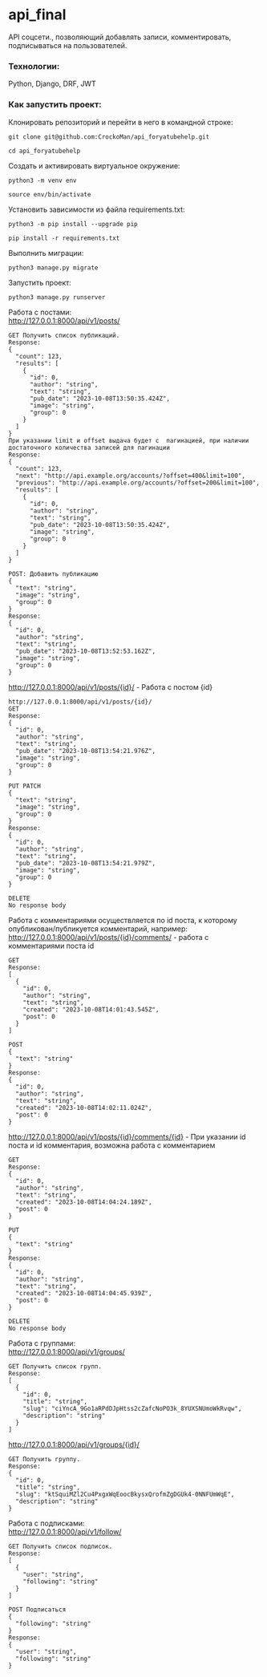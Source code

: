 # api_final
API соцсети., позволяющий добавлять записи, комментировать, подписываться на пользователей.
### Технологии:
Python, Django, DRF, JWT
### Как запустить проект:

Клонировать репозиторий и перейти в него в командной строке:

```
git clone git@github.com:CrockoMan/api_foryatubehelp.git
```

```
cd api_foryatubehelp
```

Cоздать и активировать виртуальное окружение:

```
python3 -m venv env
```

```
source env/bin/activate
```

Установить зависимости из файла requirements.txt:

```
python3 -m pip install --upgrade pip
```

```
pip install -r requirements.txt
```

Выполнить миграции:

```
python3 manage.py migrate
```

Запустить проект:

```
python3 manage.py runserver
```
Работа с постами:<br />
<http://127.0.0.1:8000/api/v1/posts/><br />
```
GET Получить список публикаций.
Response:
{
  "count": 123,
  "results": [
    {
      "id": 0,
      "author": "string",
      "text": "string",
      "pub_date": "2023-10-08T13:50:35.424Z",
      "image": "string",
      "group": 0
    }
  ]
}
При указании limit и offset выдача будет с  пагинацией, при наличии достаточного количества записей для пагинации
Response:
{
  "count": 123,
  "next": "http://api.example.org/accounts/?offset=400&limit=100",
  "previous": "http://api.example.org/accounts/?offset=200&limit=100",
  "results": [
    {
      "id": 0,
      "author": "string",
      "text": "string",
      "pub_date": "2023-10-08T13:50:35.424Z",
      "image": "string",
      "group": 0
    }
  ]
}
```
```
POST: Добавить публикацию
{
  "text": "string",
  "image": "string",
  "group": 0
}
Response:
{
  "id": 0,
  "author": "string",
  "text": "string",
  "pub_date": "2023-10-08T13:52:53.162Z",
  "image": "string",
  "group": 0
}
```
<http://127.0.0.1:8000/api/v1/posts/{id}/> - Работа с постом {id}<br />
```
http://127.0.0.1:8000/api/v1/posts/{id}/
GET
Response:
{
  "id": 0,
  "author": "string",
  "text": "string",
  "pub_date": "2023-10-08T13:54:21.976Z",
  "image": "string",
  "group": 0
}
```
```
PUT PATCH
{
  "text": "string",
  "image": "string",
  "group": 0
}
Response:
{
  "id": 0,
  "author": "string",
  "text": "string",
  "pub_date": "2023-10-08T13:54:21.979Z",
  "image": "string",
  "group": 0
}
```
```
DELETE
No response body
```
Работа с комментариями осуществляется по id поста, к которому опубликован/публикуется комментарий, например:<br />
<http://127.0.0.1:8000/api/v1/posts/{id}/comments/> - работа с комментариями 
поста id<br />
```
GET
Response:
[
  {
    "id": 0,
    "author": "string",
    "text": "string",
    "created": "2023-10-08T14:01:43.545Z",
    "post": 0
  }
]
```
```
POST
{
  "text": "string"
}
Response:
{
  "id": 0,
  "author": "string",
  "text": "string",
  "created": "2023-10-08T14:02:11.024Z",
  "post": 0
}
```
<http://127.0.0.1:8000/api/v1/posts/{id}/comments/{id}> - При указании id 
поста и id комментария, возможна работа с комментарием<br />
```
GET
Response:
{
  "id": 0,
  "author": "string",
  "text": "string",
  "created": "2023-10-08T14:04:24.189Z",
  "post": 0
}
```
```
PUT
{
  "text": "string"
}
Response:
{
  "id": 0,
  "author": "string",
  "text": "string",
  "created": "2023-10-08T14:04:45.939Z",
  "post": 0
}
```
```
DELETE
No response body
```
Работа с группами:<br />
<http://127.0.0.1:8000/api/v1/groups/><br />
```
GET Получить список групп.
Response:
[
  {
    "id": 0,
    "title": "string",
    "slug": "ciYncA_9Go1aRPdDJpHtss2cZafcNoPO3k_8YUXSNUmoWkRvqw",
    "description": "string"
  }
]
```
<http://127.0.0.1:8000/api/v1/groups/{id}/><br />
```
GET Получить группу.
Response:
{
  "id": 0,
  "title": "string",
  "slug": "ktSquiMZl2Cu4PxgxWqEoocBkysxQrofmZgDGUk4-0NNFUmWqE",
  "description": "string"
}
```
Работа с подписками:<br />
<http://127.0.0.1:8000/api/v1/follow/><br />
```
GET Получить список подписок.
Response:
[
  {
    "user": "string",
    "following": "string"
  }
]
```
```
POST Подписаться
{
  "following": "string"
}
Response:
{
  "user": "string",
  "following": "string"
}
```

